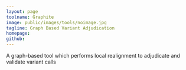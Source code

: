 ```yaml
---
layout: page
toolname: Graphite
image: public/images/tools/noimage.jpg
tagline: Graph Based Variant Adjudication
homepage: 
github: 
---
```


A graph-based tool which performs local realignment to adjudicate and validate variant calls